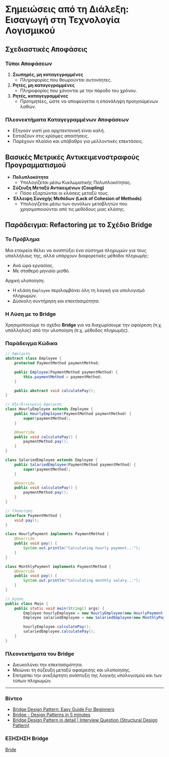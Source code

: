 # Σημειώσεις από τη Διάλεξη: Εισαγωγή στη Τεχνολογία Λογισμικού

## Σχεδιαστικές Αποφάσεις

### Τύποι Αποφάσεων
1. **Σιωπηρές, μη καταγεγραμμένες**
   - Πληροφορίες που θεωρούνται αυτονόητες.
2. **Ρητές, μη καταγεγραμμένες**
   - Πληροφορίες που χάνονται με την πάροδο του χρόνου.
3. **Ρητές, καταγεγραμμένες**
   - Προτιμητέες, ώστε να αποφεύγεται η επανάληψη προηγούμενων λαθών.

### Πλεονεκτήματα Καταγεγραμμένων Αποφάσεων
- Εξηγούν γιατί μια αρχιτεκτονική είναι καλή.
- Εστιάζουν στις κρίσιμες απαιτήσεις.
- Παρέχουν πλαίσιο και υπόβαθρο για μελλοντικές επεκτάσεις.

## Βασικές Μετρικές Αντικειμενοστραφούς Προγραμματισμού
- **Πολυπλοκότητα**
  - Υπολογίζεται μέσω Κυκλωματικής Πολυπλοκότητας.
- **Σύζευξη Μεταξύ Αντικειμένων (Coupling)**
  - Πόσο εξαρτώνται οι κλάσεις μεταξύ τους.
- **Έλλειψη Συνοχής Μεθόδων (Lack of Cohesion of Methods)**
  - Υπολογίζεται μέσω των συνόλων μεταβλητών που χρησιμοποιούνται από τις μεθόδους μιας κλάσης.

## Παράδειγμα: Refactoring με το Σχέδιο Bridge

### Το Πρόβλημα
Μια εταιρεία θέλει να αναπτύξει ένα σύστημα πληρωμών για τους υπαλλήλους της, αλλά υπάρχουν διαφορετικές μέθοδοι πληρωμής:
- Ανά ώρα εργασίας.
- Με σταθερό μηνιαίο μισθό.

Αρχική υλοποίηση:
- Η κλάση `Employee` περιλαμβάνει όλη τη λογική για υπολογισμό πληρωμών.
- Δύσκολη συντήρηση και επεκτασιμότητα.

### Η Λύση με το Bridge
Χρησιμοποιούμε το σχέδιο **Bridge** για να διαχωρίσουμε την αφαίρεση (π.χ. υπάλληλος) από την υλοποίηση (π.χ. μέθοδος πληρωμής).

### Παράδειγμα Κώδικα
```java
// Αφαίρεση
abstract class Employee {
    protected PaymentMethod paymentMethod;

    public Employee(PaymentMethod paymentMethod) {
        this.paymentMethod = paymentMethod;
    }

    public abstract void calculatePay();
}

// Εξειδικευμένη Αφαίρεση
class HourlyEmployee extends Employee {
    public HourlyEmployee(PaymentMethod paymentMethod) {
        super(paymentMethod);
    }

    @Override
    public void calculatePay() {
        paymentMethod.pay();
    }
}

class SalariedEmployee extends Employee {
    public SalariedEmployee(PaymentMethod paymentMethod) {
        super(paymentMethod);
    }

    @Override
    public void calculatePay() {
        paymentMethod.pay();
    }
}

// Υλοποίηση
interface PaymentMethod {
    void pay();
}

class HourlyPayment implements PaymentMethod {
    @Override
    public void pay() {
        System.out.println("Calculating hourly payment...");
    }
}

class MonthlyPayment implements PaymentMethod {
    @Override
    public void pay() {
        System.out.println("Calculating monthly salary...");
    }
}

// Χρήση
public class Main {
    public static void main(String[] args) {
        Employee hourlyEmployee = new HourlyEmployee(new HourlyPayment());
        Employee salariedEmployee = new SalariedEmployee(new MonthlyPayment());

        hourlyEmployee.calculatePay();
        salariedEmployee.calculatePay();
    }
}
```

### Πλεονεκτήματα του Bridge
- Διευκολύνει την επεκτασιμότητα.
- Μειώνει τη σύζευξη μεταξύ αφαίρεσης και υλοποίησης.
- Επιτρέπει την ανεξάρτητη ανάπτυξη της λογικής υπολογισμού και των τύπων πληρωμών.

---

### Βίντεο

- [Bridge Design Pattern: Easy Guide For Beginners](https://youtu.be/xhhZzx2SD70?si=RZYnFk5bhHdxomBc)   
- [Bridge - Design Patterns in 5 minutes](https://youtu.be/Q3R0zZfXit0?si=wu-jL0cB0TZv_EEo)   
- [Bridge Design Pattern in detail | Interview Question (Structural Design Pattern)](https://youtu.be/7pvhfHN1zY0?si=TPpp_h3pY5od6utk)    

### ΕΞΗΣΗΣΗ Bridge   

[Bride](Bridge.md)
